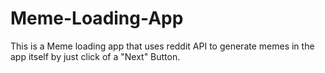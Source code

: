 # Meme-Loading-App
This is a Meme loading app that uses reddit API to generate memes in the app itself by just click of a "Next" Button.
